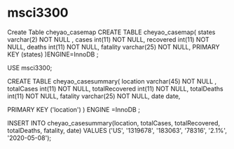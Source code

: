 # msci3300

Create Table cheyao_casemap
CREATE TABLE cheyao_casemap(
states varchar(2) NOT NULL ,
cases int(11) NOT NULL,
recovered int(11) NOT NULL,
deaths int(11) NOT NULL,
fatality varchar(25) NOT NULL,
PRIMARY KEY (states)
)ENGINE=InnoDB ;

USE msci3300;

CREATE TABLE cheyao_casesummary(
	location varchar(45) NOT NULL ,
	totalCases int(11) NOT NULL,
	totalRecovered int(11) NOT NULL,
	totalDeaths int(11) NOT NULL,
	fatality varchar(25) NOT NULL,
	date date,
	
PRIMARY KEY ('location')
) ENGINE =InnoDB ;

INSERT INTO cheyao_casesummary(location, totalCases, totalRecovered, totalDeaths, fatality, date)
VALUES ('US', '1319678', '183063', '78316', '2.1%', '2020-05-08');
